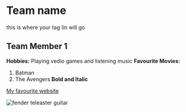 # Team name
this is where your tag lin will go

## Team Member 1
**Hobbies:** Playing vedio games and listening music
**Favourite Movies:** 
1. Batman
2. The Avengers
**Bold and Italic**

[My favourite website](https://www.amazon.ca)

![fender teleaster guitar](images/tele.jpg)